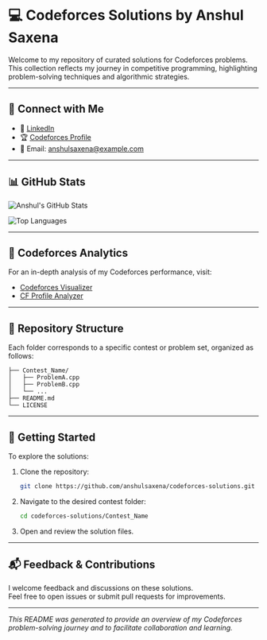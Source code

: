 # 💻 Codeforces Solutions by Anshul Saxena

Welcome to my repository of curated solutions for Codeforces problems.  
This collection reflects my journey in competitive programming, highlighting problem-solving techniques and algorithmic strategies.

---

## 🔗 Connect with Me

- 💼 [LinkedIn](https://www.linkedin.com/in/anshulsaxena0)
- 🏆 [Codeforces Profile](https://codeforces.com/profile/ansh001kt)
- 📧 Email: [anshulsaxena@example.com](mailto:f20221041@hyderabad.bits-pilani.ac.in)

---

## 📊 GitHub Stats

![Anshul's GitHub Stats](https://github-readme-stats.vercel.app/api?username=anshulsaxena&show_icons=true&theme=radical)

![Top Languages](https://github-readme-stats.vercel.app/api/top-langs/?username=anshulsaxena&layout=compact&theme=radical)

---

## 🧠 Codeforces Analytics

For an in-depth analysis of my Codeforces performance, visit:

- [Codeforces Visualizer](https://cfviz.netlify.app/?handle=ansh001kt)
- [CF Profile Analyzer](https://cf-pr-analyst.netlify.app/)

---

## 📁 Repository Structure

Each folder corresponds to a specific contest or problem set, organized as follows:

```
├── Contest_Name/
│   ├── ProblemA.cpp
│   ├── ProblemB.cpp
│   └── ...
├── README.md
└── LICENSE
```

---

## 🚀 Getting Started

To explore the solutions:

1. Clone the repository:
   ```bash
   git clone https://github.com/anshulsaxena/codeforces-solutions.git
   ```

2. Navigate to the desired contest folder:
   ```bash
   cd codeforces-solutions/Contest_Name
   ```

3. Open and review the solution files.

---

## 📬 Feedback & Contributions

I welcome feedback and discussions on these solutions.  
Feel free to open issues or submit pull requests for improvements.

---

*This README was generated to provide an overview of my Codeforces problem-solving journey and to facilitate collaboration and learning.*
